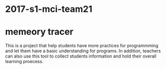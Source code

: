 # 2017-s1-mci-team21
# memeory tracer

This is a project that help students have more practices for programmming and let them have a basic understanding for programs. In addition, teachers can also use this tool to collect students information and hold their overall learning proecess.
